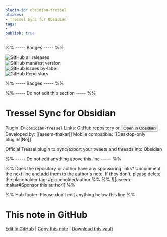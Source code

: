 ```yaml
---
plugin-id: obsidian-tressel
aliases:
- Tressel Sync for Obsidian
tags: 
- 
publish: true
---
```


%% ----- Badges ----- %%

![GitHub all releases](https://img.shields.io/github/downloads/aseem-thakar/obsidian-tressel/total?color=573E7A&logo=github&style=for-the-badge)   
![GitHub manifest version](https://img.shields.io/github/manifest-json/v/aseem-thakar/obsidian-tressel?color=573E7A&logo=github&style=for-the-badge)   
![GitHub issues by-label](https://img.shields.io/github/issues/aseem-thakar/obsidian-tressel/help%20wanted?color=573E7A&logo=github&style=for-the-badge)   
![GitHub Repo stars](https://img.shields.io/github/stars/aseem-thakar/obsidian-tressel?color=573E7A&logo=github&style=for-the-badge)

%% ----- Badges ----- %%

%% ----- Do not edit this section ----- %%

# Tressel Sync for Obsidian

Plugin ID: `obsidian-tressel`
Links: [GitHub repository](https://github.com/aseem-thakar/obsidian-tressel) or [<button id=HH>Open in Obsidian</button>](obsidian://show-plugin?id=obsidian-tressel)
Developed by: [[aseem-thakar]]
Mobile compatible: [[Desktop-only plugins|No]]

Official Tressel plugin to sync/export your tweets and threads into Obsidian

%% ----- Do not edit anything above this line ----- %% 

%% Does the repository or author have any sponsoring links? Uncomment the next line and add them to the author's note. If they don't, please delete the placeholder tag: #placeholder/author %%
%% ![[aseem-thakar#Sponsor this author]] %%

%% Hub footer: Please don't edit anything below this line %%

# This note in GitHub

<span class="git-footer">[Edit In GitHub](https://github.dev/obsidian-community/obsidian-hub/blob/main/02%20-%20Community%20Expansions/02.05%20All%20Community%20Expansions/Plugins/obsidian-tressel.md "git-hub-edit-note") | [Copy this note](https://raw.githubusercontent.com/obsidian-community/obsidian-hub/main/02%20-%20Community%20Expansions/02.05%20All%20Community%20Expansions/Plugins/obsidian-tressel.md "git-hub-copy-note") | [Download this vault](https://github.com/obsidian-community/obsidian-hub/archive/refs/heads/main.zip "git-hub-download-vault") </span>
